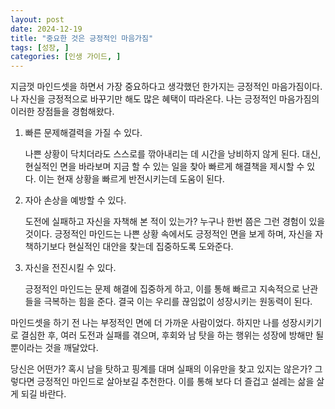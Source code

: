 ```yaml
---
layout: post
date: 2024-12-19
title: "중요한 것은 긍정적인 마음가짐"
tags: [성장, ]
categories: [인생 가이드, ]
---
```



지금껏 마인드셋을 하면서 가장 중요하다고 생각했던 한가지는 긍정적인 마음가짐이다. 나 자신을 긍정적으로 바꾸기만 해도 많은 혜택이 따라온다. 나는 긍정적인 마음가짐의 이러한 장점들을 경험해왔다.

1. 빠른 문제해결력을 가질 수 있다.

	나쁜 상황이 닥치더라도 스스로를 깎아내리는 데 시간을 낭비하지 않게 된다. 대신, 현실적인 면을 바라보며 지금 할 수 있는 일을 찾아 빠르게 해결책을 제시할 수 있다. 이는 현재 상황을 빠르게 반전시키는데 도움이 된다.

2. 자아 손상을 예방할 수 있다.

	도전에 실패하고 자신을 자책해 본 적이 있는가? 누구나 한번 쯤은 그런 경험이 있을 것이다. 긍정적인 마인드는 나쁜 상황 속에서도 긍정적인 면을 보게 하며, 자신을 자책하기보다 현실적인 대안을 찾는데 집중하도록 도와준다.

3. 자신을 전진시킬 수 있다.

	긍정적인 마인드는 문제 해결에 집중하게 하고, 이를 통해 빠르고 지속적으로 난관들을 극복하는 힘을 준다. 결국 이는 우리를 끊임없이 성장시키는 원동력이 된다.


마인드셋을 하기 전 나는 부정적인 면에 더 가까운 사람이었다. 하지만 나를 성장시키기로 결심한 후, 여러 도전과 실패를 겪으며, 후회와 남 탓을 하는 행위는 성장에 방해만 될 뿐이라는 것을 깨달았다.


당신은 어떤가?
혹시 남을 탓하고 핑계를 대며 실패의 이유만을 찾고 있지는 않은가? 그렇다면 긍정적인 마인드로 살아보길 추천한다. 이를 통해 보다 더 즐겁고 설레는 삶을 살게 되길 바란다.

